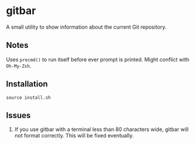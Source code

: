 gitbar
======
A small utility to show information about the current Git repository.

Notes
-----
Uses `precmd()` to run itself before ever prompt is printed. Might conflict with `Oh-My-Zsh`.

Installation
------------
```
source install.sh
```

Issues
------
1. If you use gitbar with a terminal less than 80 characters wide, gitbar will not format correctly. This will be fixed eventually.
